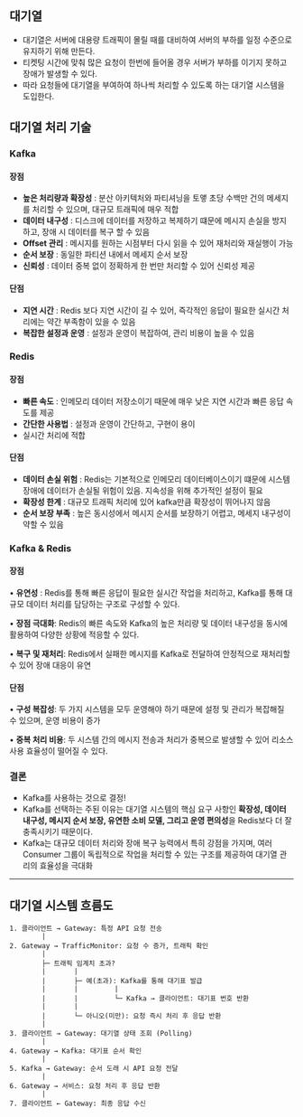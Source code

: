 ## 대기열

- 대기열은 서버에 대용량 트래픽이 몰릴 때를 대비하여 서버의 부하를 일정 수준으로 유지하기 위해 만든다.
- 티켓팅 시간에 맞춰 많은 요청이 한번에 들어올 경우 서버가 부하를 이기지 못하고 장애가 발생할 수 있다.
- 따라 요청들에 대기열을 부여하여 하나씩 처리할 수 있도록 하는 대기열 시스템을 도입한다.

## 대기열 처리 기술

### Kafka

#### 장점

- **높은 처리량과 확장성** : 분산 아키텍처와 파티셔닝을 토앻 초당 수백만 건의 메세지를 처리할 수 있으며, 대규모 트래픽에 매우 적합
- **데이터 내구성** : 디스크에 데이터를 저장하고 복제하기 떄문에 메시지 손실을 방지하고, 장애 시 데이터를 복구 할 수 있음
- **Offset 관리** : 메시지를 원하는 시점부터 다시 읽을 수 있어 재처리와 재실행이 가능
- **순서 보장** : 동일한 파티션 내에서 메세지 순서 보장
- **신뢰성** : 데이터 중복 없이 정확하게 한 번만 처리할 수 있어 신뢰성 제공

#### 단점

- **지연 시간** : Redis 보다 지연 시간이 길 수 있어, 즉각적인 응답이 필요한 실시간 처리에는 약간 부족함이 있을 수 있음
- **복잡한 설정과 운영** : 설정과 운영이 복잡하여, 관리 비용이 높을 수 있음

### Redis

#### 장점

- **빠른 속도** : 인메모리 데이터 저장소이기 때문에 매우 낮은 지연 시간과 빠른 응답 속도를 제공
- **간단한 사용법** : 설정과 운영이 간단하고, 구현이 용이
- 실시간 처리에 적합

#### 단점

 - **데이터 손실 위험** : Redis는 기본적으로 인메모리 데이터베이스이기 떄문에 시스템 장애에 데이터가 손실될 위험이 있음. 지속성을 위해 추가적인 설정이 필요
 - **확장성 한계** : 대규모 트래픽 처리에 있어 kafka만큼 확장성이 뛰어나지 않음
 - **순서 보장 부족** : 높은 동시성에서 메시지 순서를 보장하기 어렵고, 메세지 내구성이 약할 수 있음


### Kafka & Redis

#### 장점  

• **유연성** : Redis를 통해 빠른 응답이 필요한 실시간 작업을 처리하고, Kafka를 통해 대규모 데이터 처리를 담당하는 구조로 구성할 수 있다.

• **장점 극대화**: Redis의 빠른 속도와 Kafka의 높은 처리량 및 데이터 내구성을 동시에 활용하여 다양한 상황에 적응할 수 있다.

• **복구 및 재처리**: Redis에서 실패한 메시지를 Kafka로 전달하여 안정적으로 재처리할 수 있어 장애 대응이 유연

#### 단점

• **구성 복잡성**: 두 가지 시스템을 모두 운영해야 하기 때문에 설정 및 관리가 복잡해질 수 있으며, 운영 비용이 증가

• **중복 처리 비용**: 두 시스템 간의 메시지 전송과 처리가 중복으로 발생할 수 있어 리소스 사용 효율성이 떨어질 수 있다.

### 결론

- Kafka를 사용하는 것으로 결정!
- Kafka를 선택하는 주된 이유는 대기열 시스템의 핵심 요구 사항인 **확장성, 데이터 내구성, 메시지 순서 보장, 유연한 소비 모델, 그리고 운영 편의성**을 Redis보다 더 잘 충족시키기 때문이다. 
- Kafka는 대규모 데이터 처리와 장애 복구 능력에서 특히 강점을 가지며, 여러 Consumer 그룹이 독립적으로 작업을 처리할 수 있는 구조를 제공하여 대기열 관리의 효율성을 극대화

---
## 대기열 시스템 흐름도 

```
1. 클라이언트 → Gateway: 특정 API 요청 전송
        |
2. Gateway → TrafficMonitor: 요청 수 증가, 트래픽 확인
        |
        ├─ 트래픽 임계치 초과?
        |       |
        |       ├─ 예(초과): Kafka를 통해 대기표 발급
        |       |         |
        |       |         └─ Kafka → 클라이언트: 대기표 번호 반환
        |       |
        |       └─ 아니오(미만): 요청 즉시 처리 후 응답 반환
        |
3. 클라이언트 → Gateway: 대기열 상태 조회 (Polling)
        |
4. Gateway → Kafka: 대기표 순서 확인
        |
5. Kafka → Gateway: 순서 도래 시 API 요청 전달
        |
6. Gateway → 서비스: 요청 처리 후 응답 반환
        |
7. 클라이언트 ← Gateway: 최종 응답 수신
```